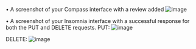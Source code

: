 •	A screenshot of your Compass interface with a review added
![image](https://media.github.ccs.neu.edu/user/11128/files/6adb98f3-2f10-4a86-b5ca-b4e83daf6d22)

 
•	A screenshot of your Insomnia interface with a successful response for both the PUT and DELETE requests.
PUT:
![image](https://media.github.ccs.neu.edu/user/11128/files/4d8ff190-3ecf-47bd-89dc-0a977e590e36)

 
DELETE:
![image](https://media.github.ccs.neu.edu/user/11128/files/19131f8d-5cff-4413-8d7f-f115e9a342a7)

 


